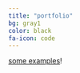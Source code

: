 ```yaml
---
title: "portfolio"
bg: gray1
color: black
fa-icon: code
---
```


[some examples](https://github.com/t413/SinglePaged#fancy-jekyll-powered-single-page-site)!

<br/><!-- <img class="row big column"   src="img/gallery/w-comedy-magician-audience.jpg" alt="Comedy Magician Audience" title="Comedy Magician Audience" />
<img class="row small column" src="img/gallery/t-magician-card-throw.jpg"  alt="Magician Card Throw" title="Magician Card Throw"/>
<img class="row small column" src="img/gallery/t-corporate-magician-demonstration.jpg"      alt="Corporate Magician Demonstration" title="Corporate Magician Demonstration" />
<img class="row big column"   src="img/gallery/w-robert-strong-magician-levitation.jpg"      alt="Robert Strong Magician Levitation" title="Robert Strong Magician Levitation" />
<img class="row full column"  src="img/gallery/f-comedy-magic-san-francisco-stage.jpg" alt="Comedy Magic San Francisco Stage" title="Comedy Magic San Francisco Stage" /> -->